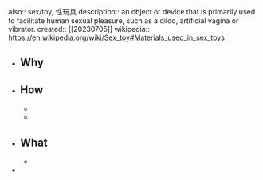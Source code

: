 also:: sex/toy, 性玩具
description:: an object or device that is primarily used to facilitate human sexual pleasure, such as a dildo, artificial vagina or vibrator.
created:: [[20230705]]
wikipedia:: https://en.wikipedia.org/wiki/Sex_toy#Materials_used_in_sex_toys

- ## Why
- ## How
  -
  -
- ## What
  -
-